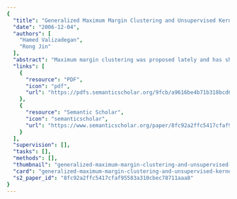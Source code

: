 ```yaml
---
{
  "title": "Generalized Maximum Margin Clustering and Unsupervised Kernel Learning",
  "date": "2006-12-04",
  "authors": [
    "Hamed Valizadegan",
    "Rong Jin"
  ],
  "abstract": "Maximum margin clustering was proposed lately and has shown promising performance in recent studies [1, 2]. It extends the theory of support vector machine to unsupervised learning. Despite its good performance, there are three major problems with maximum margin clustering that question its efficiency for real-world applications. First, it is computationally expensive and difficult to scale to large-scale datasets because the number of parameters in maximum margin clustering is quadratic in the number of examples. Second, it requires data preprocessing to ensure that any clustering boundary will pass through the origins, which makes it unsuitable for clustering unbalanced dataset. Third, it is sensitive to the choice of kernel functions, and requires external procedure to determine the appropriate values for the parameters of kernel functions. In this paper, we propose \"generalized maximum margin clustering\" framework that addresses the above three problems simultaneously. The new framework generalizes the maximum margin clustering algorithm by allowing any clustering boundaries including those not passing through the origins. It significantly improves the computational efficiency by reducing the number of parameters. Furthermore, the new framework is able to automatically determine the appropriate kernel matrix without any labeled data. Finally, we show a formal connection between maximum margin clustering and spectral clustering. We demonstrate the efficiency of the generalized maximum margin clustering algorithm using both synthetic datasets and real datasets from the UCI repository.",
  "links": [
    {
      "resource": "PDF",
      "icon": "pdf",
      "url": "https://pdfs.semanticscholar.org/9fcb/a9616be4b71b318bcd6ea234730d3f13a672.pdf"
    },
    {
      "resource": "Semantic Scholar",
      "icon": "semanticscholar",
      "url": "https://www.semanticscholar.org/paper/8fc92a2ffc5417cfaf95583a310cbec78711aaa8"
    }
  ],
  "supervision": [],
  "tasks": [],
  "methods": [],
  "thumbnail": "generalized-maximum-margin-clustering-and-unsupervised-kernel-learning-thumb.jpg",
  "card": "generalized-maximum-margin-clustering-and-unsupervised-kernel-learning-card.jpg",
  "s2_paper_id": "8fc92a2ffc5417cfaf95583a310cbec78711aaa8"
}
---
```


